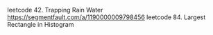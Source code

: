 leetcode 42. Trapping Rain Water
https://segmentfault.com/a/1190000009798456
leetcode 84. Largest Rectangle in Histogram
